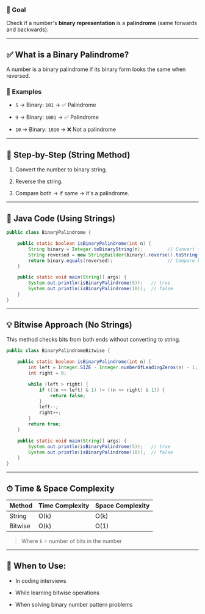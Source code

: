 
### 📌 Goal

Check if a number's **binary representation** is a **palindrome** (same forwards and backwards).

---

## ✅ What is a Binary Palindrome?

A number is a binary palindrome if its binary form looks the same when reversed.

### 🔁 Examples

- `5` → Binary: `101` → ✅ Palindrome
    
- `9` → Binary: `1001` → ✅ Palindrome
    
- `10` → Binary: `1010` → ❌ Not a palindrome
    

---

## 📘 Step-by-Step (String Method)

1. Convert the number to binary string.
    
2. Reverse the string.
    
3. Compare both → if same → it's a palindrome.
    

---

## 🧪 Java Code (Using Strings)

```java
public class BinaryPalindrome {

    public static boolean isBinaryPalindrome(int n) {
        String binary = Integer.toBinaryString(n);         // Convert to binary
        String reversed = new StringBuilder(binary).reverse().toString();  // Reverse it
        return binary.equals(reversed);                    // Compare both
    }

    public static void main(String[] args) {
        System.out.println(isBinaryPalindrome(5));   // true
        System.out.println(isBinaryPalindrome(10));  // false
    }
}
```

---

## 💡 Bitwise Approach (No Strings)

This method checks bits from both ends without converting to string.

```java
public class BinaryPalindromeBitwise {

    public static boolean isBinaryPalindrome(int n) {
        int left = Integer.SIZE - Integer.numberOfLeadingZeros(n) - 1;
        int right = 0;

        while (left > right) {
            if (((n >> left) & 1) != ((n >> right) & 1)) {
                return false;
            }
            left--;
            right++;
        }
        return true;
    }

    public static void main(String[] args) {
        System.out.println(isBinaryPalindrome(5));   // true
        System.out.println(isBinaryPalindrome(10));  // false
    }
}
```

---

## ⏱ Time & Space Complexity

|Method|Time Complexity|Space Complexity|
|---|---|---|
|String|O(k)|O(k)|
|Bitwise|O(k)|O(1)|

> Where `k` = number of bits in the number

---

## 📌 When to Use:

- In coding interviews
    
- While learning bitwise operations
    
- When solving binary number pattern problems
    
